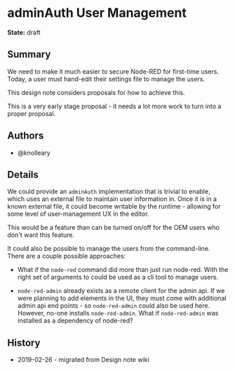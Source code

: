 # adminAuth User Management

**State:** draft

## Summary

We need to make it much easier to secure Node-RED for first-time users. Today,
a user must hand-edit their settings file to manage the users.

This design note considers proposals for how to achieve this.

This is a very early stage proposal - it needs a lot more work to turn into a
proper proposal.


## Authors

 - @knolleary

## Details

We could provide an `adminAuth` implementation that is trivial to enable, which
uses an external file to maintain user information in. Once it is in a known
external file, it could become writable by the runtime - allowing for some
level of user-management UX in the editor.

This would be a feature than can be turned on/off for the OEM users who don't
want this feature.

It could also be possible to manage the users from the command-line. There are a
couple possible approaches:

 - What if the `node-red` command did more than just run node-red. With the right
   set of arguments to could be used as a cli tool to manage users.

 - `node-red-admin` already exists as a remote client for the admin api. If we
   were planning to add elements in the UI, they must come with additional admin
   api end points - so `node-red-admin` could also be used here. However, no-one
   installs `node-red-admin`. What if `node-red-admin` was installed as a dependency
    of node-red?

## History

 - 2019-02-26 - migrated from Design note wiki

